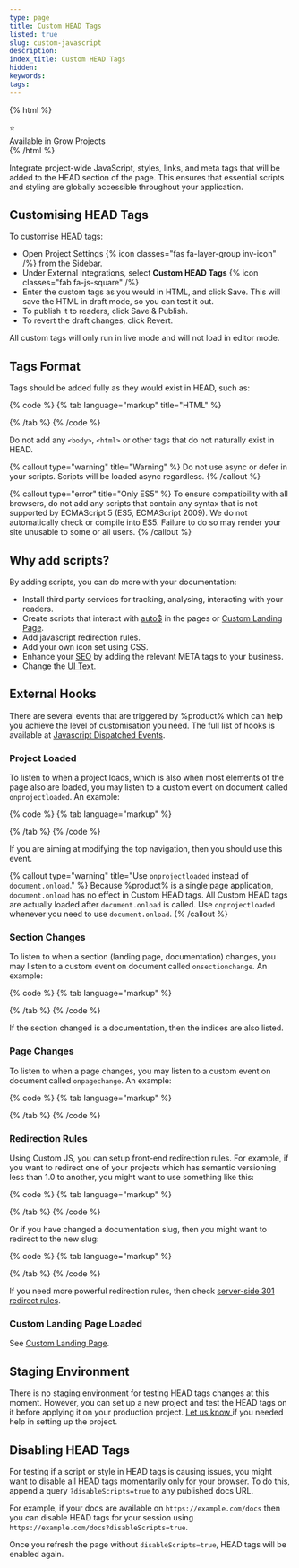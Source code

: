 ```yaml
---
type: page
title: Custom HEAD Tags
listed: true
slug: custom-javascript
description: 
index_title: Custom HEAD Tags
hidden: 
keywords: 
tags: 
---
```


{% html %}
<div class="grow-border text-left">
<div class="grow-star">⭐</div>
    Available in Grow Projects
</div>
{% /html %}

Integrate project-wide JavaScript, styles, links, and meta tags that will be added to the HEAD section of the page. This ensures that essential scripts and styling are globally accessible throughout your application.

## Customising HEAD Tags

To customise HEAD tags:

- Open Project Settings {% icon classes="fas fa-layer-group inv-icon" /%} from the Sidebar.
- Under External Integrations, select **Custom HEAD Tags** {% icon classes="fab fa-js-square" /%}
- Enter the custom tags as you would in HTML, and click Save. This will save the HTML in draft mode, so you can test it out.
- To publish it to readers, click Save & Publish.
- To revert the draft changes, click Revert.

All custom tags will only run in live mode and will not load in editor mode.

## Tags Format

Tags should be added fully as they would exist in HEAD, such as:

{% code %}
{% tab language="markup" title="HTML" %}
<!-- Script to install jquery -->
<script src="https://ajax.googleapis.com/ajax/libs/jquery/3.3.1/jquery.min.js"></script>

<!-- Install Bootstrap CSS -->
<link rel="stylesheet" href="https://maxcdn.bootstrapcdn.com/bootstrap/3.4.1/css/bootstrap.min.css">

<!-- Add your own CSS - You can also do that through Custom CSS -->
<style>
  .my-container{
    width: 100%;
  }
</style>

<!-- Add meta such as OpenGraph title -->
<meta property="og:title" content="X Documentation">
{% /tab %}
{% /code %}

Do not add any `<body>`, `<html>` or other tags that do not naturally exist in HEAD.

{% callout type="warning" title="Warning" %}
Do not use async or defer in your scripts. Scripts will be loaded async regardless.
{% /callout %}

{% callout type="error" title="Only ES5" %}
To ensure compatibility with all browsers, do not add any scripts that contain any syntax that is not supported by ECMAScript 5 (ES5, ECMAScript 2009). We do not automatically check or compile into ES5. Failure to do so may render your site unusable to some or all users.
{% /callout %}

## Why add scripts?

By adding scripts, you can do more with your documentation:

- Install third party services for tracking, analysing, interacting with your readers.
- Create scripts that interact with [auto$](/support-center/custom-html) in the pages or [Custom Landing Page](/support-center/custom-landing-page).
- Add javascript redirection rules.
- Add your own icon set using CSS.
- Enhance your [SEO](/support-center/seo) by adding the relevant META tags to your business.
- Change the [UI Text](/support-center/ui-translation).

## External Hooks

There are several events that are triggered by %product% which can help you achieve the level of customisation you need. The full list of hooks is available at [Javascript Dispatched Events](/support-center/developer-tools#javascript-dispatched-events).

### Project Loaded

To listen to when a project loads, which is also when most elements of the page also are loaded, you may listen to a custom event on document called `onprojectloaded`. An example:

{% code %}
{% tab language="markup" %}
<script>
	document.addEventListener('onprojectloaded', function () {
    const topnav = document.querySelector(".topnav"); // .topnav is loaded at this time, probably not before this.
    topnav.classList.add('wide');
  });
</script>
{% /tab %}
{% /code %}

If you are aiming at modifying the top navigation, then you should use this event.

{% callout type="warning" title="Use `onprojectloaded` instead of `document.onload`." %}
Because %product% is a single page application, `document.onload` has no effect in Custom HEAD tags. All Custom HEAD tags are actually loaded after `document.onload` is called. Use `onprojectloaded` whenever you need to use `document.onload`.
{% /callout %}

### Section Changes

To listen to when a section (landing page, documentation) changes, you may listen to a custom event on document called `onsectionchange`. An example:

{% code %}
{% tab language="markup" %}
<script>
	document.addEventListener('onsectionchange', function (event) {
        switch (event.detail.type) {
            case 'landing-page':
                // It is a landing page
                break;
            case 'documentation':
                // It is a documentation
                break;
            case 'reference':
                // It is a reference
                break;
            }
    });
</script>
{% /tab %}
{% /code %}

If the section changed is a documentation, then the indices are also listed.

### Page Changes

To listen to when a page changes, you may listen to a custom event on document called `onpagechange`. An example:

{% code %}
{% tab language="markup" %}
<script>
	document.addEventListener('onpagechange', function (event) {
        console.log(event.detail.slug); // e.g. getting-started
    });
</script>
{% /tab %}
{% /code %}

### Redirection Rules

Using Custom JS, you can setup front-end redirection rules. For example, if you want to redirect one of your projects which has semantic versioning less than 1.0 to another, you might want to use something like this:

{% code %}
{% tab language="markup" %}
<script>
	const redirectDocs = function() {
		const regex = /^\/([0-9\.]+)\//i;
		const path = window.location.pathname;
		if ((match = regex.exec(path))) {
			const redirectPath = match[0];
			const version = match[1];
			const semver = version.split('.');
			if (semver[0] < 1) {
				window.location.href = "https://alpha.always-blue.io"+redirectPath;
			}
		}
	}

	redirectDocs();	
</script>
{% /tab %}
{% /code %}

Or if you have changed a documentation slug, then you might want to redirect to the new slug:

{% code %}
{% tab language="markup" %}
<script>
	const redirectDocs = function() {
		const oldDoc = "/old-doc-slug";
		const newDoc = "/new-doc-slug";
		const path = window.location.pathname;
		if (path.includes(oldDoc)) {
			window.location.pathname = path.replace(oldDoc, newDoc);	
		}
	}
	redirectDocs();	
</script>
{% /tab %}
{% /code %}

If you need more powerful redirection rules, then check [server-side 301 redirect rules](/support-center/url-redirects).

### Custom Landing Page Loaded

See [Custom Landing Page](/support-center/custom-landing-page).

## Staging Environment

There is no staging environment for testing HEAD tags changes at this moment. However, you can set up a new project and test the HEAD tags on it before applying it on your production project. [Let us know ](/support-center/contact-us) if you needed help in setting up the project.

## Disabling HEAD Tags

For testing if a script or style in HEAD tags is causing issues, you might want to disable all HEAD tags momentarily only for your browser. To do this, append a query `?disableScripts=true` to any published docs URL.

For example, if your docs are available on `https://example.com/docs` then you can disable HEAD tags for your session using `https://example.com/docs?disableScripts=true`.

Once you refresh the page without `disableScripts=true`, HEAD tags will be enabled again.